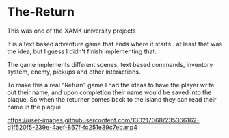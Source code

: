 # The-Return
This was one of the XAMK university projects

It is a text based adventure game that ends where it starts.. at least that was the idea, but I guess I didn't finish implementing that.

The game implements different scenes, text based commands, inventory system, enemy, pickups and other interactions.

To make this a real "Return" game I had the ideas to have the player write out their name, and upon completion their name would be saved into the plaque.
So when the returner comes back to the island they can read their name in the plaque.


https://user-images.githubusercontent.com/130217068/235366162-d1f520f5-239e-4aef-867f-fc251e39c7eb.mp4

